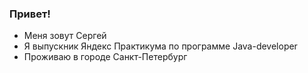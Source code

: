 ### Привет!
- Меня зовут Сергей
- Я выпускник Яндекс Практикума по программе Java-developer
- Проживаю в городе Санкт-Петербург
